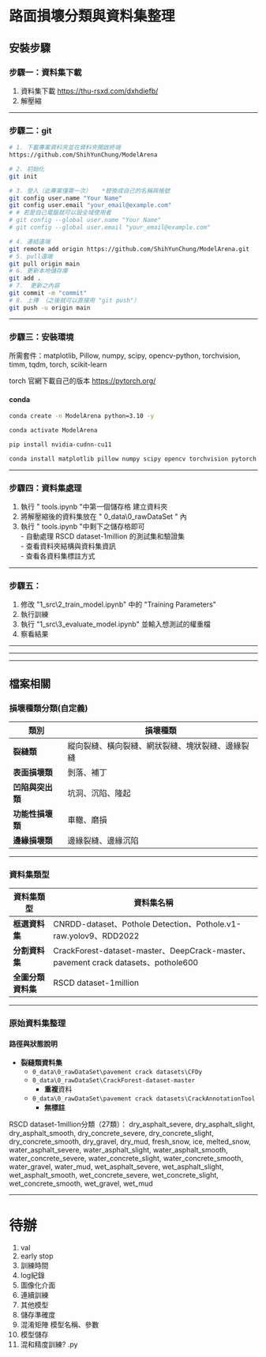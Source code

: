 # 路面損壞分類與資料集整理

## 安裝步驟
### 步驟一：資料集下載
1. 資料集下載 https://thu-rsxd.com/dxhdiefb/
2. 解壓縮
---
### 步驟二：git
``` bash
# 1. 下載專案資料夾並在資料夾開啟終端
https://github.com/ShihYunChung/ModelArena

# 2. 初始化 
git init

# 3. 登入（此專案僅需一次）   *替換成自己的名稱與帳號
git config user.name "Your Name"
git config user.email "your_email@example.com"
# # 若是自己電腦就可以設全域使用者
# git config --global user.name "Your Name"
# git config --global user.email "your_email@example.com"

# 4. 連結遠端
git remote add origin https://github.com/ShihYunChung/ModelArena.git
# 5. pull遠端
git pull origin main
# 6. 更新本地儲存庫
git add .
# 7.  更新之內容
git commit -m "commit"
# 8. 上傳 （之後就可以直接用 "git push"）
git push -u origin main
```
---
### 步驟三：安裝環境
所需套件：matplotlib, Pillow, numpy, scipy, opencv-python, torchvision, timm, tqdm, torch, scikit-learn

torch 官網下載自己的版本 https://pytorch.org/
####  conda
``` bash 
conda create -n ModelArena python=3.10 -y

conda activate ModelArena

pip install nvidia-cudnn-cu11

conda install matplotlib pillow numpy scipy opencv torchvision pytorch scikit-learn timm tqdm -c pytorch -c conda-forge
```
---
### 步驟四：資料集處理
1. 執行 " tools.ipynb "中第一個儲存格 建立資料夾
2. 將解壓縮後的資料集放在 " 0_data\0_rawDataSet " 內
3. 執行 " tools.ipynb "中剩下之儲存格即可<br>- 自動處理 RSCD dataset-1million 的測試集和驗證集<br>- 查看資料夾結構與資料集資訊<br>- 查看各資料集標註方式

---
### 步驟五：
1. 修改 "1_src\2_train_model.ipynb" 中的 "Training Parameters" 
2. 執行訓練
3. 執行 "1_src\3_evaluate_model.ipynb" 並輸入想測試的權重檔
4. 察看結果
---
---
---

## 檔案相關
### 損壞種類分類(自定義)

| **類別**       | **損壞種類**                                           |
|----------------|--------------------------------------------------------|
| **裂縫類**     | 縱向裂縫、橫向裂縫、網狀裂縫、塊狀裂縫、邊緣裂縫         |
| **表面損壞類** | 剝落、補丁                                             |
| **凹陷與突出類** | 坑洞、沉陷、隆起                                       |
| **功能性損壞類** | 車轍、磨損                                             |
| **邊緣損壞類** | 邊緣裂縫、邊緣沉陷                                      |

---

### 資料集類型

| **資料集類型** | **資料集名稱**                                           |
|----------------|----------------------------------------------------------|
| **框選資料集** | CNRDD-dataset、Pothole Detection、Pothole.v1-raw.yolov9、RDD2022 |
| **分割資料集** | CrackForest-dataset-master、DeepCrack-master、pavement crack datasets、pothole600 |
| **全圖分類資料集** | RSCD dataset-1million                                    |

---

### 原始資料集整理

#### 路徑與狀態說明
- **裂縫類資料集**
  - `0_data\0_rawDataSet\pavement crack datasets\CFDy`  
  - `0_data\0_rawDataSet\CrackForest-dataset-master`  
    - **重複**資料
  - `0_data\0_rawDataSet\pavement crack datasets\CrackAnnotationTool`  
    - **無標註**



RSCD dataset-1million分類（27類）：
dry_asphalt_severe, dry_asphalt_slight, dry_asphalt_smooth, dry_concrete_severe, dry_concrete_slight, dry_concrete_smooth, dry_gravel, dry_mud, fresh_snow, ice, melted_snow, water_asphalt_severe, water_asphalt_slight, water_asphalt_smooth, water_concrete_severe, water_concrete_slight, water_concrete_smooth, water_gravel, water_mud, wet_asphalt_severe, wet_asphalt_slight, wet_asphalt_smooth, wet_concrete_severe, wet_concrete_slight, wet_concrete_smooth, wet_gravel, wet_mud


---

# 待辦

1. val
2. early stop
3. 訓練時間
4. log紀錄
5. 圖像化介面
6. 連續訓練
7. 其他模型
8. 儲存準確度
9. 混淆矩陣 模型名稱、參數
10. 模型儲存
11. 混和精度訓練?
.py




